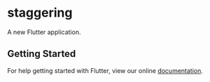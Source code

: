 # staggering

A new Flutter application.

## Getting Started

For help getting started with Flutter, view our online
[documentation](https://flutter.io/).
